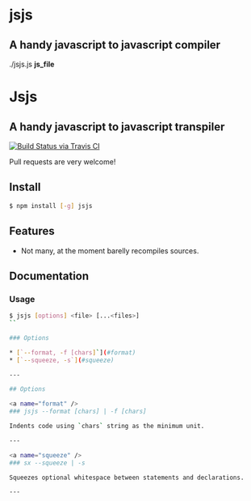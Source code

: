 # jsjs
## A handy javascript to javascript compiler

  ./jsjs.js __js_file__


# Jsjs
## A handy javascript to javascript transpiler

[![Build Status via Travis CI](https://travis-ci.org/aynik/jsjs.svg?branch=master)](https://travis-ci.org/aynik/sx)

Pull requests are very welcome!

## Install 

```bash
$ npm install [-g] jsjs
```

## Features

- Not many, at the moment barelly recompiles sources.

## Documentation

### Usage

```bash
$ jsjs [options] <file> [...<files>]
``

### Options

* [`--format, -f [chars]`](#format)
* [`--squeeze, -s`](#squeeze)

---

## Options

<a name="format" />
### jsjs --format [chars] | -f [chars]

Indents code using `chars` string as the minimum unit.

---

<a name="squeeze" />
### sx --squeeze | -s

Squeezes optional whitespace between statements and declarations.

---


